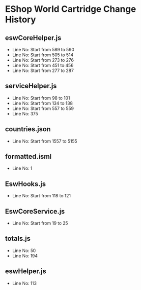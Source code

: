 # EShop World Cartridge Change History

## eswCoreHelper.js
- Line No: Start from 589 to 590
- Line No: Start from 505 to 514
- Line No: Start from 273 to 276
- Line No: Start from 451 to 456
- Line No: Start from 277 to 287

## serviceHelper.js
- Line No: Start from 98 to 101
- Line No: Start from 134 to 138
- Line No: Start from 557 to 559
- Line No: 375

## countries.json
- Line No: Start from 1557 to 5155

## formatted.isml
- Line No: 1

## EswHooks.js
- Line No: Start from 118 to 121

## EswCoreService.js
- Line No: Start from 19 to 25

## totals.js
- Line No: 50
- Line No: 194

## eswHelper.js
- Line No: 113
